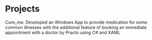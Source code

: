 # Projects

Cure_me: Developed an Windows App to provide medication for some common illnesses with the additional feature of booking an immediate appointment with a doctor by Practo using C# and XAML

